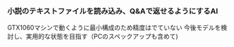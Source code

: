 ### 小説のテキストファイルを読み込み、Q&Aで返せるようにするAI  

GTX1060マシンで動くように最小構成のため精度はでていない
今後モデルを検討し、実用的な状態を目指す（PCのスペックアップも含めて) 
